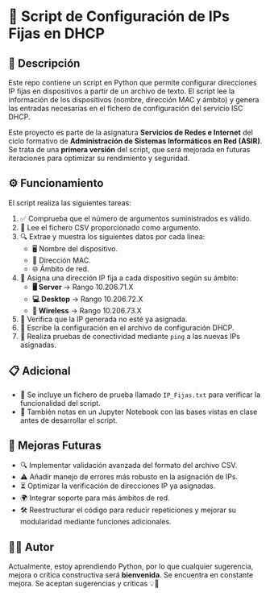 # 🚀 Script de Configuración de IPs Fijas en DHCP

## 📌 Descripción

Este repo contiene un script en Python que permite configurar direcciones IP fijas en dispositivos a partir de un archivo de texto. El script lee la información de los dispositivos (nombre, dirección MAC y ámbito) y genera las entradas necesarias en el fichero de configuración del servicio ISC DHCP.

Este proyecto es parte de la asignatura **Servicios de Redes e Internet** del ciclo formativo de **Administración de Sistemas Informáticos en Red (ASIR)**. Se trata de una **primera versión** del script, que será mejorada en futuras iteraciones para optimizar su rendimiento y seguridad.

## ⚙️ Funcionamiento

El script realiza las siguientes tareas:

1. ✅ Comprueba que el número de argumentos suministrados es válido.
2. 📄 Lee el fichero CSV proporcionado como argumento.
3. 🔍 Extrae y muestra los siguientes datos por cada línea:
   - 🖥️ Nombre del dispositivo.
   - 🔗 Dirección MAC.
   - 🌐 Ámbito de red.
4. 📌 Asigna una dirección IP fija a cada dispositivo según su ámbito:
   - **🖥️ Server** → Rango 10.206.71.X
   - **💻 Desktop** → Rango 10.206.72.X
   - **📡 Wireless** → Rango 10.206.73.X
5. 🔎 Verifica que la IP generada no esté ya asignada.
6. 📝 Escribe la configuración en el archivo de configuración DHCP.
7. 📡 Realiza pruebas de conectividad mediante `ping` a las nuevas IPs asignadas.

## 📋 Adicional

- 📄 Se incluye un fichero de prueba llamado `IP_Fijas.txt` para verificar la funcionalidad del script.
- 📓 También notas en un Jupyter Notebook con las bases vistas en clase antes de desarrollar el script.

## 📌 Mejoras Futuras

- 🔍 Implementar validación avanzada del formato del archivo CSV.
- ⚠️ Añadir manejo de errores más robusto en la asignación de IPs.
- ⏳ Optimizar la verificación de direcciones IP ya asignadas.
- 🌍 Integrar soporte para más ámbitos de red.
- 🛠️ Reestructurar el código para reducir repeticiones y mejorar su modularidad mediante funciones adicionales.

## 👨‍💻 Autor

 Actualmente, estoy aprendiendo Python, por lo que cualquier sugerencia, mejora o crítica constructiva será **bienvenida**.
Se encuentra en constante mejora. Se aceptan sugerencias y criticas 💡🚀
